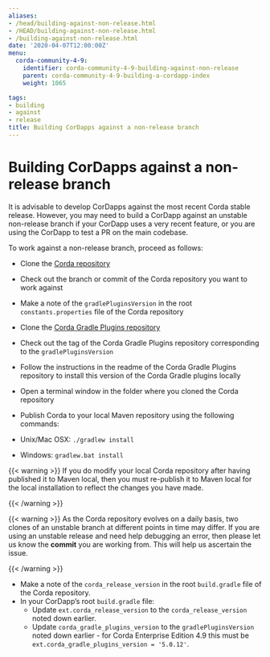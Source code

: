 ```yaml
---
aliases:
- /head/building-against-non-release.html
- /HEAD/building-against-non-release.html
- /building-against-non-release.html
date: '2020-04-07T12:00:00Z'
menu:
  corda-community-4-9:
    identifier: corda-community-4-9-building-against-non-release
    parent: corda-community-4-9-building-a-cordapp-index
    weight: 1065

tags:
- building
- against
- release
title: Building CorDapps against a non-release branch
---
```



# Building CorDapps against a non-release branch

It is advisable to develop CorDapps against the most recent Corda stable release. However, you may need to build a CorDapp
against an unstable non-release branch if your CorDapp uses a very recent feature, or you are using the CorDapp to test a PR
on the main codebase.

To work against a non-release branch, proceed as follows:


* Clone the [Corda repository](https://github.com/corda/corda)
* Check out the branch or commit of the Corda repository you want to work against
* Make a note of the `gradlePluginsVersion` in the root `constants.properties` file of the Corda repository
* Clone the [Corda Gradle Plugins repository](https://github.com/corda/corda-gradle-plugins)
* Check out the tag of the Corda Gradle Plugins repository corresponding to the `gradlePluginsVersion`
* Follow the instructions in the readme of the Corda Gradle Plugins repository to install this version of the Corda Gradle plugins locally
* Open a terminal window in the folder where you cloned the Corda repository
* Publish Corda to your local Maven repository using the following commands:



* Unix/Mac OSX: `./gradlew install`
* Windows: `gradlew.bat install`


{{< warning >}}
If you do modify your local Corda repository after having published it to Maven local, then you must
re-publish it to Maven local for the local installation to reflect the changes you have made.

{{< /warning >}}



{{< warning >}}
As the Corda repository evolves on a daily basis, two clones of an unstable branch at different points in
time may differ. If you are using an unstable release and need help debugging an error, then please let us know the
**commit** you are working from. This will help us ascertain the issue.

{{< /warning >}}




* Make a note of the `corda_release_version` in the root `build.gradle` file of the Corda repository.
* In your CorDapp’s root `build.gradle` file:
  * Update `ext.corda_release_version` to the `corda_release_version` noted down earlier.
  * Update `corda_gradle_plugins_version` to the `gradlePluginsVersion` noted down earlier - for Corda Enterprise Edition 4.9 this must be `ext.corda_gradle_plugins_version = '5.0.12'`.

